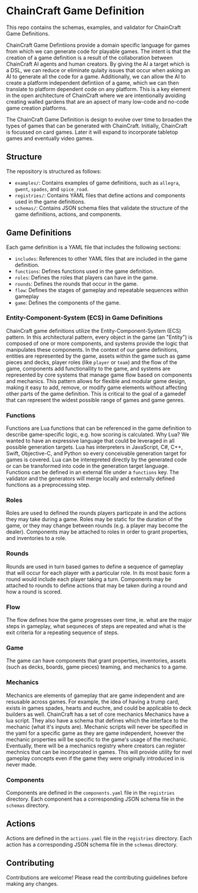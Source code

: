 # ChainCraft Game Definition
This repo contains the schemas, examples, and validator for ChainCraft Game Definitions.

ChainCraft Game Defintiions provide a domain specific language for games from which we can generate code for playable games.  The intent is that the creation of a game definition is a result of the collaboration between ChainCraft AI agents and human creators.  By giving the AI a target which is a DSL, we can reduce or eliminate qulaity issues that occur when asking an AI to generate all the code for a game.  Additionally, we can allow the AI to create a platform independent defintiion of a game, which we can then translate to platform dependent code on any platform.  This is a key element in the open architecture of ChainCraft where we are intentionally avoiding creating walled gardens that are an apsect of many low-code and no-code game creation platforms.

The ChainCraft Game Definition is design to evolve over time to broaden the types of games that can be generated with ChainCraft.  Initially, ChainCraft is focussed on card games.  Later it will expand to incorporate tabletop games and eventually video games.

## Structure

The repository is structured as follows:

- `examples/`: Contains examples of game definitions, such as `allegra`, `gwent`, `spades`, and `spice_road`.
- `registries/`: Contains YAML files that define actions and components used in the game definitions.
- `schemas/`: Contains JSON schema files that validate the structure of the game definitions, actions, and components.

## Game Definitions

Each game definition is a YAML file that includes the following sections:

- `includes`: References to other YAML files that are included in the game definition.
- `functions`: Defines functions used in the game definition.  
- `roles`: Defines the roles that players can have in the game.
- `rounds`: Defines the rounds that occur in the game.
- `flow`: Defines the stages of gameplay and repeatable sequences within gameplay
- `game`: Defines the components of the game.

### Entity-Component-System (ECS) in Game Definitions
ChainCraft game definitions utilize the Entity-Component-System (ECS) pattern. In this architectural pattern, every object in the game (an "Entity") is composed of one or more components, and systems provide the logic that manipulates these components. In the context of our game definitions, entities are represented by the game, assets within the game such as game pieces and decks, player roles (like `player` or `team`) and the flow of the game, components add functionallity to the game, and systems are represented by core systems that manage game flow based on components and mechanics. This pattern allows for flexible and modular game design, making it easy to add, remove, or modify game elements without affecting other parts of the game definition.  This is critical to the goal of a gamedef that can represent the widest possible range of games and game genres.

### Functions
Functions are Lua functions that can be referenced in the game definition to describe game-specific logic, e.g. how scoring is calculated.  Why Lua?  We wanted to have an expressive language that could be leveraged in all possible generation targets.  Lua has interpreters in JavaScript, C#, C++, Swift, Objective-C, and Python so every conceivable generation target for games is covered.  Lua can be interepreted directly by the generated code or can be transformed into code in the generation target language.  Functions can be defined in an external file under a `functions` key.  The validator and the generators will merge locally and externally defined functions as a preprocessing step.

### Roles
Roles are used to defined the rounds players particpate in and the actions they may take during a game.  Roles may be static for the duration of the game, or they may change between rounds (e.g. a player may become the dealer).  Components may be attached to roles in order to grant properties, and inventories to a role.

### Rounds
Rounds are used in turn based games to define a sequence of gameplay that will occur for each player with a particular role.  In its most basic form a round would include each player taking a turn.  Components may be attached to rounds to define actions that may be taken during a round and how a round is scored.

### Flow
The flow defines how the game progresses over time, ie. what are the major steps in gameplay, what sequneces of steps are repeated and what is the exit criteria for a repeating sequence of steps.

### Game
The game can have components that grant properties, inventories, assets (such as decks, boards, game pieces) teaming, and mechanics to a game.

### Mechanics
Mechanics are elements of gameplay that are game independent and are resusable across games.  For example, the idea of having a trump card, exists in games spades, hearts and euchre, and could be applicable to deck builders as well.  ChainCraft has a set of core mechanics Mechanics have a lua script. They also have a schema that defines which the interface to the mechanic (what it's inputs are). Mechanic scripts will never be specified in the yaml for a specific game as they are game independent, however the mechanic properties will be specific to the game's usage of the mechanic.  Eventually, there will be a mechanics registry where creators can register mechnics that can be incorporated in games.  This will provide utility for nvel gameplay concepts even if the game they were originally introduced in is never made.   

### Components
Components are defined in the `components.yaml` file in the `registries` directory. Each component has a corresponding JSON schema file in the `schemas` directory.  

## Actions
Actions are defined in the `actions.yaml` file in the `registries` directory. Each action has a corresponding JSON schema file in the `schemas` directory.

## Contributing
Contributions are welcome! Please read the contributing guidelines before making any changes.
